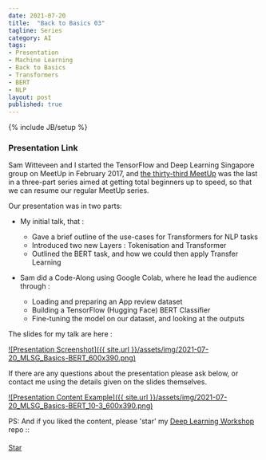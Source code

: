```yaml
---
date: 2021-07-20
title:  "Back to Basics 03"
tagline: Series
category: AI
tags:
- Presentation
- Machine Learning
- Back to Basics
- Transformers
- BERT
- NLP
layout: post
published: true
---
```

{% include JB/setup %}


### Presentation Link

Sam Witteveen and I started the TensorFlow and Deep Learning Singapore group on MeetUp in February 2017,
and [the thirty-third MeetUp](https://www.meetup.com/TensorFlow-and-Deep-Learning-Singapore/events/279485016/) 
was the last in a three-part series aimed at getting total beginners up to speed, 
so that we can resume our regular MeetUp series.  

Our presentation was in two parts:

*  My initial talk, that :
   +  Gave a brief outline of the use-cases for Transformers for NLP tasks
   +  Introduced two new Layers : Tokenisation and Transformer
   +  Outlined the BERT task, and how we could then apply Transfer Learning
   
*  Sam did a Code-Along using Google Colab, where he lead the audience through :
   +  Loading and preparing an App review dataset
   +  Building a TensorFlow (Hugging Face) BERT Classifier
   +  Fine-tuning the model on our dataset, and looking at the outputs


The slides for my talk are here :

<a href="https://redcatlabs.com/2021-07-20_MLSG_Basics-BERT/" target="_blank">
![Presentation Screenshot]({{ site.url }}/assets/img/2021-07-20_MLSG_Basics-BERT_600x390.png)
</a>

If there are any questions about the presentation please ask below, 
or contact me using the details given on the slides themselves.

<a href="https://redcatlabs.com/2021-07-20_MLSG_Basics-BERT/#/10/3" target="_blank">
![Presentation Content Example]({{ site.url }}/assets/img/2021-07-20_MLSG_Basics-BERT_10-3_600x390.png)
</a>


PS:  And if you liked the content, please 'star' my <a href="https://github.com/mdda/deep-learning-workshop" target="_blank">Deep Learning Workshop</a> repo ::
<!-- From :: https://buttons.github.io/ -->
<!-- Place this tag where you want the button to render. -->
<span style="position:relative;top:5px;">
<a aria-label="Star mdda/deep-learning-workshop on GitHub" data-count-aria-label="# stargazers on GitHub" data-count-api="/repos/mdda/deep-learning-workshop#stargazers_count" data-count-href="/mdda/deep-learning-workshop/stargazers" data-icon="octicon-star" href="https://github.com/mdda/deep-learning-workshop" class="github-button">Star</a>
<!-- Place this tag right after the last button or just before your close body tag. -->
<script async defer id="github-bjs" src="https://buttons.github.io/buttons.js"></script>
</span>

